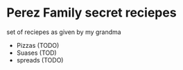 # Perez Family secret reciepes

set of reciepes as given by my grandma 

- Pizzas (TODO)
- Suases (TOD)
- spreads (TODO)
